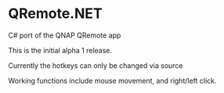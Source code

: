 QRemote.NET
===========

C# port of the QNAP QRemote app

This is the initial alpha 1 release. 

Currently the hotkeys can only be changed via source

Working functions include mouse movement, and right/left click.
